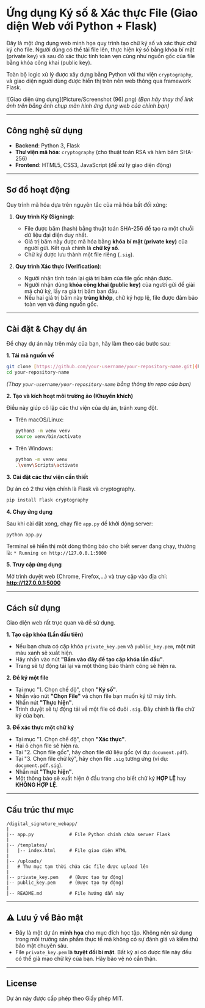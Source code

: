 # Ứng dụng Ký số & Xác thực File (Giao diện Web với Python + Flask)

Đây là một ứng dụng web minh họa quy trình tạo chữ ký số và xác thực chữ ký cho file. Người dùng có thể tải file lên, thực hiện ký số bằng khóa bí mật (private key) và sau đó xác thực tính toàn vẹn cũng như nguồn gốc của file bằng khóa công khai (public key).

Toàn bộ logic xử lý được xây dựng bằng Python với thư viện `cryptography`, và giao diện người dùng được hiển thị trên nền web thông qua framework Flask.

![Giao diện ứng dụng](Picture/Screenshot (96).png)
*(Bạn hãy thay thế link ảnh trên bằng ảnh chụp màn hình ứng dụng web của chính bạn)*

---

## Công nghệ sử dụng

* **Backend**: Python 3, Flask
* **Thư viện mã hóa**: `cryptography` (cho thuật toán RSA và hàm băm SHA-256)
* **Frontend**: HTML5, CSS3, JavaScript (để xử lý giao diện động)

---

## Sơ đồ hoạt động

Quy trình mã hóa dựa trên nguyên tắc của mã hóa bất đối xứng:

1.  **Quy trình Ký (Signing)**:
    * File được băm (hash) bằng thuật toán SHA-256 để tạo ra một chuỗi dữ liệu đại diện duy nhất.
    * Giá trị băm này được mã hóa bằng **khóa bí mật (private key)** của người gửi. Kết quả chính là **chữ ký số**.
    * Chữ ký được lưu thành một file riêng (`.sig`).

2.  **Quy trình Xác thực (Verification)**:
    * Người nhận tính toán lại giá trị băm của file gốc nhận được.
    * Người nhận dùng **khóa công khai (public key)** của người gửi để giải mã chữ ký, lấy ra giá trị băm ban đầu.
    * Nếu hai giá trị băm này **trùng khớp**, chữ ký hợp lệ, file được đảm bảo toàn vẹn và đúng nguồn gốc.

---

## Cài đặt & Chạy dự án

Để chạy dự án này trên máy của bạn, hãy làm theo các bước sau:

**1. Tải mã nguồn về**

```bash
git clone [https://github.com/your-username/your-repository-name.git](https://github.com/your-username/your-repository-name.git)
cd your-repository-name
```
*(Thay `your-username/your-repository-name` bằng thông tin repo của bạn)*

**2. Tạo và kích hoạt môi trường ảo (Khuyến khích)**

Điều này giúp cô lập các thư viện của dự án, tránh xung đột.

* Trên macOS/Linux:
    ```bash
    python3 -m venv venv
    source venv/bin/activate
    ```
* Trên Windows:
    ```bash
    python -m venv venv
    .\venv\Scripts\activate
    ```

**3. Cài đặt các thư viện cần thiết**

Dự án có 2 thư viện chính là Flask và cryptography.

```bash
pip install Flask cryptography
```

**4. Chạy ứng dụng**

Sau khi cài đặt xong, chạy file `app.py` để khởi động server:

```bash
python app.py
```

Terminal sẽ hiển thị một dòng thông báo cho biết server đang chạy, thường là:
`* Running on http://127.0.0.1:5000`

**5. Truy cập ứng dụng**

Mở trình duyệt web (Chrome, Firefox,...) và truy cập vào địa chỉ: **http://127.0.0.1:5000**

---

## Cách sử dụng

Giao diện web rất trực quan và dễ sử dụng.

**1. Tạo cặp khóa (Lần đầu tiên)**
* Nếu bạn chưa có cặp khóa `private_key.pem` và `public_key.pem`, một nút màu xanh sẽ xuất hiện.
* Hãy nhấn vào nút **"Bấm vào đây để tạo cặp khóa lần đầu"**.
* Trang sẽ tự động tải lại và một thông báo thành công sẽ hiện ra.

**2. Để ký một file**
* Tại mục "1. Chọn chế độ", chọn **"Ký số"**.
* Nhấn vào nút **"Chọn File"** và chọn file bạn muốn ký từ máy tính.
* Nhấn nút **"Thực hiện"**.
* Trình duyệt sẽ tự động tải về một file có đuôi `.sig`. Đây chính là file chữ ký của bạn.

**3. Để xác thực một chữ ký**
* Tại mục "1. Chọn chế độ", chọn **"Xác thực"**.
* Hai ô chọn file sẽ hiện ra.
* Tại "2. Chọn file gốc", hãy chọn file dữ liệu gốc (ví dụ: `document.pdf`).
* Tại "3. Chọn file chữ ký", hãy chọn file `.sig` tương ứng (ví dụ: `document.pdf.sig`).
* Nhấn nút **"Thực hiện"**.
* Một thông báo sẽ xuất hiện ở đầu trang cho biết chữ ký **HỢP LỆ** hay **KHÔNG HỢP LỆ**.

---

## Cấu trúc thư mục

```
/digital_signature_webapp/
|
|-- app.py             # File Python chính chứa server Flask
|
|-- /templates/
|   |-- index.html     # File giao diện HTML
|
|-- /uploads/
|   # Thư mục tạm thời chứa các file được upload lên
|
|-- private_key.pem    # (Được tạo tự động)
|-- public_key.pem     # (Được tạo tự động)
|
|-- README.md          # File hướng dẫn này
```

---

## ⚠️ Lưu ý về Bảo mật

* Đây là một dự án **minh họa** cho mục đích học tập. Không nên sử dụng trong môi trường sản phẩm thực tế mà không có sự đánh giá và kiểm thử bảo mật chuyên sâu.
* File `private_key.pem` là **tuyệt đối bí mật**. Bất kỳ ai có được file này đều có thể giả mạo chữ ký của bạn. Hãy bảo vệ nó cẩn thận.

---

## License

Dự án này được cấp phép theo Giấy phép MIT.
